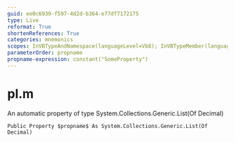 ```yaml
---
guid: ee0c6939-f597-4d2d-b364-e77df7172175
type: Live
reformat: True
shortenReferences: True
categories: mnemonics
scopes: InVBTypeAndNamespace(languageLevel=Vb8); InVBTypeMember(languageLevel=Vb8)
parameterOrder: propname
propname-expression: constant("SomeProperty")
---
```


# pl.m

An automatic property of type System.Collections.Generic.List(Of Decimal)

```
Public Property $propname$ As System.Collections.Generic.List(Of Decimal)
```
